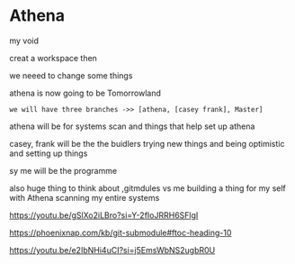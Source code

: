 # Athena
my void

creat a workspace then


we neeed to change some things


athena is now going to be Tomorrowland

    we will have three branches ->> [athena, [casey frank], Master]


athena will be for systems scan and things that help set up athena

casey, frank  will be the the buidlers trying new things and being optimistic and setting up things



sy me will be the programme


also huge thing to think about ,gitmdules vs me building a thing for my self with Athena scanning my entire systems

https://youtu.be/gSlXo2iLBro?si=Y-2fIoJRRH6SFlgI

https://phoenixnap.com/kb/git-submodule#ftoc-heading-10

https://youtu.be/e2IbNHi4uCI?si=j5EmsWbNS2ugbR0U


